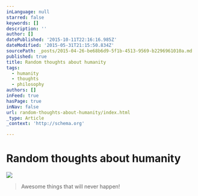 ```yaml
---
inLanguage: null
starred: false
keywords: []
description: ''
author: []
datePublished: '2015-10-11T22:16:16.985Z'
dateModified: '2015-05-31T21:15:50.834Z'
sourcePath: _posts/2015-04-26-be68b6d9-5f1b-4513-9569-b2296961010a.md
published: true
title: Random thoughts about humanity
tags:
  - humanity
  - thoughts
  - philosophy
authors: []
inFeed: true
hasPage: true
inNav: false
url: random-thoughts-about-humanity/index.html
_type: Article
_context: 'http://schema.org'

---
```

# Random thoughts about humanity
![](http://the-grid-user-content.s3-us-west-2.amazonaws.com/6aa8c119-8945-4d6a-8079-54a474559459.jpg)

> Awesome things that will never happen!
